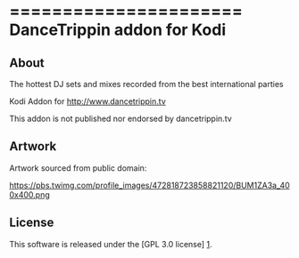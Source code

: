 ======================
DanceTrippin addon for Kodi
======================

About
-----
The hottest DJ sets and mixes recorded from the best international parties

Kodi Addon for http://www.dancetrippin.tv

This addon is not published nor endorsed by dancetrippin.tv


Artwork
---------------------
Artwork sourced from public domain:

https://pbs.twimg.com/profile_images/472818723858821120/BUM1ZA3a_400x400.png


License
-------
This software is released under the [GPL 3.0 license] [1].

[1]: http://www.gnu.org/licenses/gpl-3.0.html
